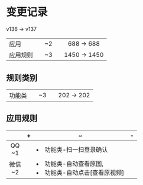 # 变更记录

v136 -> v137

||||||
|-|:-:|:-:|:-:|:-:|
|应用||~2||688 -> 688|
|应用规则||~3||1450 -> 1450|

## 规则类别

||||||
|-|:-:|:-:|:-:|:-:|
|功能类||~3||202 -> 202|

## 应用规则

||+|~|-|
|:-:|-|-|-|
|QQ<br>~1||<li>功能类-扫一扫登录确认||
|微信<br>~2||<li>功能类-自动查看原图,<li>功能类-自动点击[查看原视频]||
